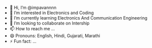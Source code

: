 - 👋 Hi, I’m @impavannnn
- 👀 I’m interested in Electronics and Coding 
- 🌱 I’m currently learning Electronics And Communication Engineering 
- 💞️ I’m looking to collaborate on Intership 
- 📫 How to reach me ...
- 😄 Pronouns: English, Hindi, Gujarati, Marathi 
- ⚡ Fun fact: ...

<!---
impavannnn/impavannnn is a ✨ special ✨ repository because its `README.md` (this file) appears on your GitHub profile.
You can click the Preview link to take a look at your changes.
--->
